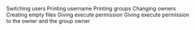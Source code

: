 Switching users
Printing username
Printing groups 
Changing owners
Creating empty files
Giving execute permission
Giving execute permission to the owner and the group owner

